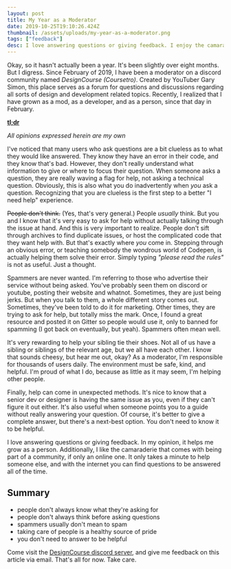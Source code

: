 ```yaml
---
layout: post
title: My Year as a Moderator
date: 2019-10-25T19:10:26.424Z
thumbnail: /assets/uploads/my-year-as-a-moderator.png
tags: ["feedback"]
desc: I love answering questions or giving feedback. I enjoy the camaraderie that comes with being part of a community, if only an online one.
---
```

Okay, so it hasn't actually been a year. It's been slightly over eight months. But I digress. Since February of 2019, I have been a moderator on a discord community named *DesignCourse (Coursetro)*. Created by YouTuber Gary Simon, this place serves as a forum for questions and discussions regarding all sorts of design and development related topics. Recently, I realized that I have grown as a mod, as a developer, and as a person, since that day in February.

[**tl;dr**](#summary)

*All opinions expressed herein are my own*

I've noticed that many users who ask questions are a bit clueless as to what they would like answered. They know they have an error in their code, and they know that's bad. However, they don't really understand what information to give or where to focus their question. When someone asks a question, they are really waving a flag for help, not asking a technical question. Obviously, this is also what you do inadvertently when *you* ask a question.  Recognizing that you are clueless is the first step to a better "I need help" experience.

~~People don't think.~~ (Yes, that's very general.) People *usually* think. But you and I know that it's very easy to ask for help without actually talking through the issue at hand. And this is very important to realize. People don't sift through archives to find duplicate issues, or host the complicated code that they want help with. But that's exactly where *you* come in. Stepping through an obvious error, or teaching somebody the wondrous world of Codepen, is actually helping them solve their error. Simply typing *"please read the rules"* is not as useful. Just a thought.

Spammers are never wanted. I'm referring to those who advertise their service without being asked. You've probably seen them on discord or youtube, posting their website and whatnot. Sometimes, they are just being jerks. But when you talk to them, a whole different story comes out. Sometimes, they've been told to do it for marketing. Other times, they are trying to ask for help, but totally miss the mark. Once, I found a great resource and posted it on Gitter so people would use it, only to banned for spamming (I got back on eventually, but yeah). Spammers often mean well.

It's very rewarding to help your sibling tie their shoes. Not all of us have a sibling or siblings of the relevant age, but we all have each other. I know that sounds cheesy, but hear me out, okay? As a moderator, I'm responsible for thousands of users daily. The environment must be safe, kind, and helpful. I'm proud of what I do, because as little as it may seem, I'm helping other people.

Finally, help can come in unexpected methods. It's nice to know that a senior dev or designer is having the same issue as you, even if they can't figure it out either. It's also useful when someone points you to a guide without really answering your question. Of course, it's better to give a complete answer, but there's a next-best option. You don't need to know it to be helpful.

I love answering questions or giving feedback. In my opinion, it helps me grow as a person. Additionally, I like the camaraderie that comes with being part of a community, if only an online one. It only takes a minute to help someone else, and with the internet you can find questions to be answered all of the time.

## Summary
- people don't always know what they're asking for
- people don't always think before asking questions
- spammers usually don't mean to spam
- taking care of people is a healthy source of pride
- you don't need to answer to be helpful

Come visit the [DesignCourse discord server](https://discord.gg/a27CKAF), and give me feedback on this article via email. That's all for now. Take care.
